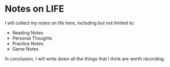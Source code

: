 # Notes on LIFE
I will collect my notes on life here, including but not limited to:

- Reading Notes
- Personal Thoughts
- Practice Notes
- Game Notes

In conclusion, I will write down all the things that I think are worth recording.
